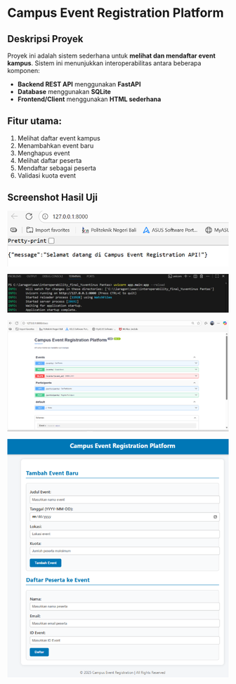 # Campus Event Registration Platform

## Deskripsi Proyek

Proyek ini adalah sistem sederhana untuk **melihat dan mendaftar event kampus**. Sistem ini menunjukkan interoperabilitas antara beberapa komponen:

- **Backend REST API** menggunakan **FastAPI**
- **Database** menggunakan **SQLite**
- **Frontend/Client** menggunakan **HTML sederhana**

## Fitur utama:

1. Melihat daftar event kampus
2. Menambahkan event baru
3. Menghapus event
4. Melihat daftar peserta
5. Mendaftar sebagai peserta
6. Validasi kuota event

## Screenshot Hasil Uji

![Daftar API](img/SS_1.png)

![menjalankan backend](img/SS_2.png)

![API docs (/docs)](img/SS_3.png)

![tambah event baru dan tambah peserta ke event](img/SS_4.png)
